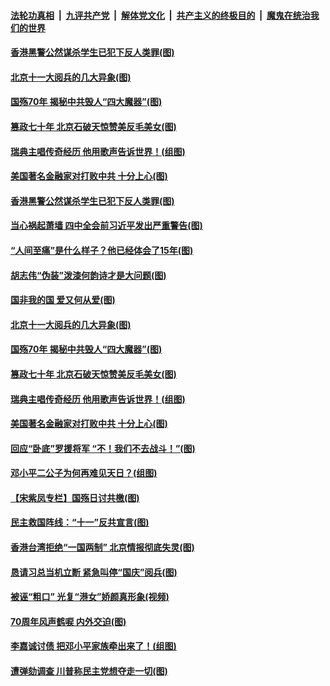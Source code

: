 ####  [法轮功真相](../../../../basic/blob/master/README.md?t=10030739) &nbsp;|&nbsp; [九评共产党](../../../../9ping.md/blob/master/README.md?t=10030739) &nbsp;|&nbsp; [解体党文化](../../../../jtdwh.md/blob/master/README.md?t=10030739)  &nbsp;|&nbsp; [共产主义的终极目的](../../../../gczydzjmd.md/blob/master/README.md?t=10030739) &nbsp;|&nbsp; [魔鬼在统治我们的世界](../../../../mgztzwmdsj.md/blob/master/README.md?t=10030739) 

#### [香港黑警公然谋杀学生已犯下反人类罪(图)](../pages/p4/909279.md?t=10030739) 

#### [北京十一大阅兵的几大异象(图)](../pages/p4/909258.md?t=10030739) 

#### [国殇70年 揭秘中共毁人“四大魔器”(图)](../pages/p4/909153.md?t=10030739) 

#### [篡政七十年 北京石破天惊赞美反毛美女(图)](../pages/p4/909163.md?t=10030739) 

#### [瑞典主唱传奇经历 他用歌声告诉世界！(组图)](../pages/p4/909159.md?t=10030739) 

#### [美国著名金融家对打败中共 十分上心(图)](../pages/p4/909158.md?t=10030739) 

#### [香港黑警公然谋杀学生已犯下反人类罪(图)](../pages/p4/909279.md?t=10030739) 

#### [当心祸起萧墙 四中全会前习近平发出严重警告(图)](../pages/p4/909270.md?t=10030739) 

#### [“人间至痛”是什么样子？他已经体会了15年(图)](../pages/p4/909265.md?t=10030739) 

#### [胡志伟“伪装”泼漆何韵诗才是大问题(图)](../pages/p4/909268.md?t=10030739) 

#### [国非我的国 爱又何从爱(图)](../pages/p4/909261.md?t=10030739) 

#### [北京十一大阅兵的几大异象(图)](../pages/p4/909258.md?t=10030739) 

#### [国殇70年 揭秘中共毁人“四大魔器”(图)](../pages/p4/909153.md?t=10030739) 

#### [篡政七十年 北京石破天惊赞美反毛美女(图)](../pages/p4/909163.md?t=10030739) 

#### [瑞典主唱传奇经历 他用歌声告诉世界！(组图)](../pages/p4/909159.md?t=10030739) 

#### [美国著名金融家对打败中共 十分上心(图)](../pages/p4/909158.md?t=10030739) 

#### [回应“卧底”罗援将军 “不！我们不去战斗！”(图)](../pages/p4/909156.md?t=10030739) 

#### [邓小平二公子为何再难见天日？(组图)](../pages/p4/909150.md?t=10030739) 

#### [【宋紫凤专栏】国殇日讨共檄(图)](../pages/p4/909076.md?t=10030739) 

#### [民主救国阵线：“十一”反共宣言(图)](../pages/p4/909094.md?t=10030739) 

#### [香港台湾拒绝“一国两制” 北京情报彻底失灵(图)](../pages/p4/909062.md?t=10030739) 

#### [恳请习总当机立断 紧急叫停“国庆”阅兵(图)](../pages/p4/909061.md?t=10030739) 

#### [被诬“粗口” 光复“港女”娇颜真形象(视频)](../pages/p4/909060.md?t=10030739) 

#### [70周年风声鹤唳 内外交迫(图)](../pages/p4/909057.md?t=10030739) 

#### [李嘉诚讨债 把邓小平家族牵出来了！(组图)](../pages/p4/909056.md?t=10030739) 

#### [遭弹劾调查 川普称民主党想夺走一切(图)](../pages/p4/909054.md?t=10030739) 

